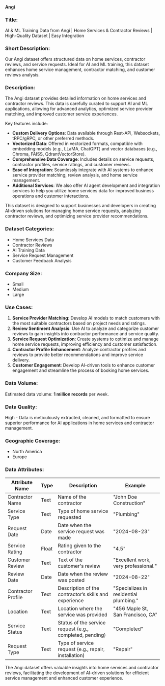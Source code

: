 #### Angi

### Title:
AI & ML Training Data from Angi | Home Services & Contractor Reviews | High-Quality Dataset | Easy Integration

### Short Description:
Our Angi dataset offers structured data on home services, contractor reviews, and service requests. Ideal for AI and ML training, this dataset enhances home service management, contractor matching, and customer reviews analysis.

### Description:
The Angi dataset provides detailed information on home services and contractor reviews. This data is carefully curated to support AI and ML applications, allowing for advanced analytics, optimized service provider matching, and improved customer service experiences.

Key features include:
- **Custom Delivery Options**: Data available through Rest-API, Websockets, tRPC/gRPC, or other preferred methods.
- **Vectorized Data**: Offered in vectorized formats, compatible with embedding models (e.g., LLaMA, ChatGPT) and vector databases (e.g., Chroma, FAISS, QdrantVectorStore).
- **Comprehensive Data Coverage**: Includes details on service requests, contractor profiles, service ratings, and customer reviews.
- **Ease of Integration**: Seamlessly integrate with AI systems to enhance service provider matching, review analysis, and home service management.
- **Additional Services**: We also offer AI agent development and integration services to help you utilize home services data for improved business operations and customer interactions.

This dataset is designed to support businesses and developers in creating AI-driven solutions for managing home service requests, analyzing contractor reviews, and optimizing service provider recommendations.

### Dataset Categories:
- Home Services Data
- Contractor Reviews
- AI Training Data
- Service Request Management
- Customer Feedback Analysis

### Company Size:
- Small
- Medium
- Large

### Use Cases:
1. **Service Provider Matching**: Develop AI models to match customers with the most suitable contractors based on project needs and ratings.
2. **Review Sentiment Analysis**: Use AI to analyze and categorize customer reviews to gain insights into contractor performance and service quality.
3. **Service Request Optimization**: Create systems to optimize and manage home service requests, improving efficiency and customer satisfaction.
4. **Contractor Profile Enhancement**: Analyze contractor profiles and reviews to provide better recommendations and improve service delivery.
5. **Customer Engagement**: Develop AI-driven tools to enhance customer engagement and streamline the process of booking home services.

### Data Volume:
Estimated data volume: **1 million records** per week.

### Data Quality:
High - Data is meticulously extracted, cleaned, and formatted to ensure superior performance for AI applications in home services and contractor management.

### Geographic Coverage:
- North America
- Europe

### Data Attributes:

| Attribute Name           | Type    | Description                                             | Example                                        |
|--------------------------|---------|---------------------------------------------------------|------------------------------------------------|
| Contractor Name          | Text    | Name of the contractor                                 | "John Doe Construction"                       |
| Service Type             | Text    | Type of home service requested                         | "Plumbing"                                     |
| Request Date             | Date    | Date when the service request was made                 | "2024-08-23"                                   |
| Service Rating           | Float   | Rating given to the contractor                         | "4.5"                                          |
| Customer Review          | Text    | Text of the customer's review                          | "Excellent work, very professional."           |
| Review Date              | Date    | Date when the review was posted                        | "2024-08-22"                                   |
| Contractor Profile       | Text    | Description of the contractor’s skills and experience   | "Specializes in residential plumbing."         |
| Location                 | Text    | Location where the service was provided                | "456 Maple St, San Francisco, CA"              |
| Service Status           | Text    | Status of the service request (e.g., completed, pending) | "Completed"                                    |
| Request Type             | Text    | Type of service request (e.g., repair, installation)    | "Repair"                                       |

The Angi dataset offers valuable insights into home services and contractor reviews, facilitating the development of AI-driven solutions for efficient service management and enhanced customer experience.